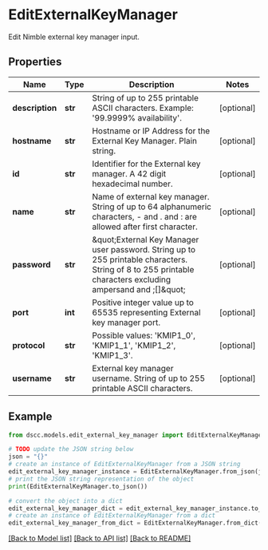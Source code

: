 # EditExternalKeyManager

Edit Nimble external key manager input.

## Properties

Name | Type | Description | Notes
------------ | ------------- | ------------- | -------------
**description** | **str** | String of up to 255 printable ASCII characters. Example: &#39;99.9999% availability&#39;. | [optional] 
**hostname** | **str** | Hostname or IP Address for the External Key Manager. Plain string. | [optional] 
**id** | **str** | Identifier for the External key manager. A 42 digit hexadecimal number. | [optional] 
**name** | **str** | Name of external key manager. String of up to 64 alphanumeric characters, - and . and : are allowed after first character. | [optional] 
**password** | **str** | \&quot;External Key Manager user password. String up to 255 printable characters. String of 8 to 255 printable characters excluding ampersand and ;[]\&quot; | [optional] 
**port** | **int** | Positive integer value up to 65535 representing External key manager port. | [optional] 
**protocol** | **str** | Possible values: &#39;KMIP1_0&#39;, &#39;KMIP1_1&#39;, &#39;KMIP1_2&#39;, &#39;KMIP1_3&#39;. | [optional] 
**username** | **str** | External key manager username. String of up to 255 printable ASCII characters. | [optional] 

## Example

```python
from dscc.models.edit_external_key_manager import EditExternalKeyManager

# TODO update the JSON string below
json = "{}"
# create an instance of EditExternalKeyManager from a JSON string
edit_external_key_manager_instance = EditExternalKeyManager.from_json(json)
# print the JSON string representation of the object
print(EditExternalKeyManager.to_json())

# convert the object into a dict
edit_external_key_manager_dict = edit_external_key_manager_instance.to_dict()
# create an instance of EditExternalKeyManager from a dict
edit_external_key_manager_from_dict = EditExternalKeyManager.from_dict(edit_external_key_manager_dict)
```
[[Back to Model list]](../README.md#documentation-for-models) [[Back to API list]](../README.md#documentation-for-api-endpoints) [[Back to README]](../README.md)


